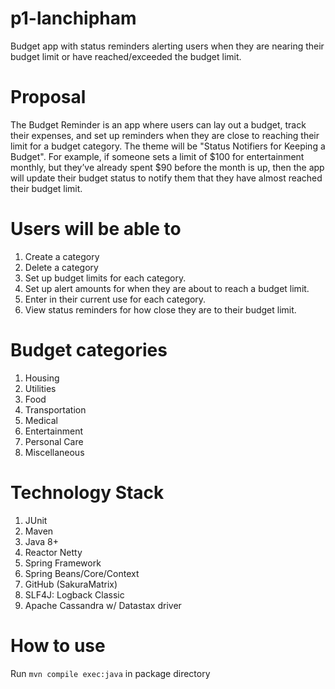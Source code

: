 # p1-lanchipham
Budget app with status reminders alerting users when they are nearing their budget limit or have reached/exceeded the budget limit.

# Proposal 
The Budget Reminder is an app where users can lay out a budget, track their expenses, and set up reminders when they are close to reaching their limit for a budget category. The theme will be "Status Notifiers for Keeping a Budget". For example, if someone sets a limit of $100 for entertainment monthly, but they’ve already spent $90 before the month is up, then the app will update their budget status to notify them that they have almost reached their budget limit. 

# Users will be able to
1) Create a category
2) Delete a category
3) Set up budget limits for each category.
4) Set up alert amounts for when they are about to reach a budget limit.
5) Enter in their current use for each category.
6) View status reminders for how close they are to their budget limit. 

#  Budget categories
1)	Housing
2)	Utilities
3)	Food
4)	Transportation
5)	Medical
6)	Entertainment
7)	Personal Care
8)	Miscellaneous

# Technology Stack
1) JUnit
2) Maven 
3) Java 8+
4) Reactor Netty 
5) Spring Framework
6) Spring Beans/Core/Context
7) GitHub (SakuraMatrix)
8) SLF4J: Logback Classic
9) Apache Cassandra w/ Datastax driver

# How to use
Run ```mvn compile exec:java``` in package directory
